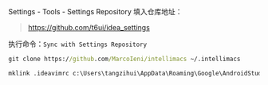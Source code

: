 Settings - Tools - Settings Repository 填入仓库地址：
> https://github.com/t6ui/idea_settings

执行命令：`Sync with Settings Repository`

``` bat
git clone https://github.com/MarcoIeni/intellimacs ~/.intellimacs
```

``` bat
mklink .ideavimrc c:\Users\tangzihui\AppData\Roaming\Google\AndroidStudio2020.3\settingsRepository\repository\.ideavimrc
```

